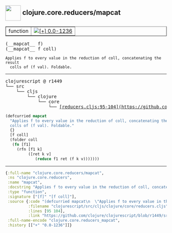 ## <img width="48px" valign="middle" src="http://i.imgur.com/Hi20huC.png"> clojure.core.reducers/mapcat

 <table border="1">
<tr>
<td>function</td>
<td><a href="https://github.com/cljsinfo/api-refs/tree/0.0-1236"><img valign="middle" alt="[+] 0.0-1236" src="https://img.shields.io/badge/+-0.0--1236-lightgrey.svg"></a> </td>
</tr>
</table>

 <samp>
(__mapcat__ f)<br>
(__mapcat__ f coll)<br>
</samp>

```
Applies f to every value in the reduction of coll, concatenating the result
  colls of (f val). Foldable.
```

---

 <pre>
clojurescript @ r1449
└── src
    └── cljs
        └── clojure
            └── core
                └── <ins>[reducers.cljs:95-104](https://github.com/clojure/clojurescript/blob/r1449/src/cljs/clojure/core/reducers.cljs#L95-L104)</ins>
</pre>

```clj
(defcurried mapcat
  "Applies f to every value in the reduction of coll, concatenating the result
  colls of (f val). Foldable."
  {}
  [f coll]
  (folder coll
   (fn [f1]
     (rfn [f1 k]
          ([ret k v]
             (reduce f1 ret (f k v)))))))
```


---

```clj
{:full-name "clojure.core.reducers/mapcat",
 :ns "clojure.core.reducers",
 :name "mapcat",
 :docstring "Applies f to every value in the reduction of coll, concatenating the result\n  colls of (f val). Foldable.",
 :type "function",
 :signature ["[f]" "[f coll]"],
 :source {:code "(defcurried mapcat\n  \"Applies f to every value in the reduction of coll, concatenating the result\n  colls of (f val). Foldable.\"\n  {}\n  [f coll]\n  (folder coll\n   (fn [f1]\n     (rfn [f1 k]\n          ([ret k v]\n             (reduce f1 ret (f k v)))))))",
          :filename "clojurescript/src/cljs/clojure/core/reducers.cljs",
          :lines [95 104],
          :link "https://github.com/clojure/clojurescript/blob/r1449/src/cljs/clojure/core/reducers.cljs#L95-L104"},
 :full-name-encode "clojure.core.reducers_mapcat",
 :history [["+" "0.0-1236"]]}

```
